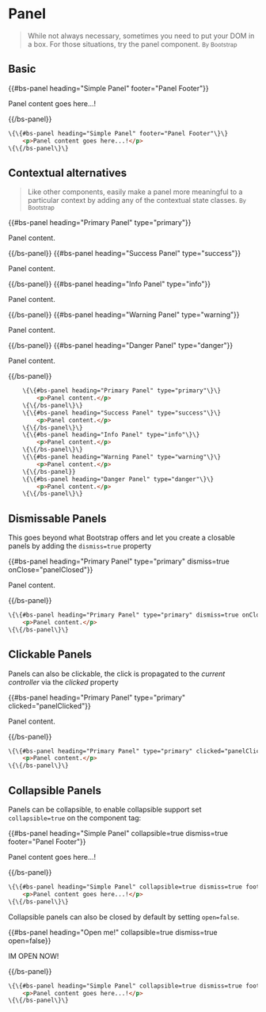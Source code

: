# Panel

> While not always necessary, sometimes you need to put your DOM in a box. For those situations, try the panel component.
<small>By Bootstrap</small>

## Basic

<div class="bs-example">
    {{#bs-panel heading="Simple Panel" footer="Panel Footer"}}
        <p>Panel content goes here...!</p>
    {{/bs-panel}}
</div>

``` html
\{\{#bs-panel heading="Simple Panel" footer="Panel Footer"\}\}
    <p>Panel content goes here...!</p>
\{\{/bs-panel\}\}
```

## Contextual alternatives

> Like other components, easily make a panel more meaningful to a particular context by adding any of the contextual state classes.
<small>By Bootstrap</small>

<div class="bs-example">
    {{#bs-panel heading="Primary Panel" type="primary"}}
        <p>Panel content.</p>
    {{/bs-panel}}
    {{#bs-panel heading="Success Panel" type="success"}}
        <p>Panel content.</p>
    {{/bs-panel}}
    {{#bs-panel heading="Info Panel" type="info"}}
        <p>Panel content.</p>
    {{/bs-panel}}
    {{#bs-panel heading="Warning Panel" type="warning"}}
        <p>Panel content.</p>
    {{/bs-panel}}
    {{#bs-panel heading="Danger Panel" type="danger"}}
        <p>Panel content.</p>
    {{/bs-panel}}
</div>

``` html
    \{\{#bs-panel heading="Primary Panel" type="primary"\}\}
        <p>Panel content.</p>
    \{\{/bs-panel\}\}
    \{\{#bs-panel heading="Success Panel" type="success"\}\}
        <p>Panel content.</p>
    \{\{/bs-panel\}\}
    \{\{#bs-panel heading="Info Panel" type="info"\}\}
        <p>Panel content.</p>
    \{\{/bs-panel\}\}
    \{\{#bs-panel heading="Warning Panel" type="warning"\}\}
        <p>Panel content.</p>
    \{\{/bs-panel}}
    \{\{#bs-panel heading="Danger Panel" type="danger"\}\}
        <p>Panel content.</p>
    \{\{/bs-panel\}\}
```

## Dismissable Panels

This goes beyond what Bootstrap offers and let you create a closable panels by adding the `dismiss=true` property

<div class="bs-example">
    {{#bs-panel heading="Primary Panel" type="primary" dismiss=true onClose="panelClosed"}}
        <p>Panel content.</p>
    {{/bs-panel}}
</div>


``` html
\{\{#bs-panel heading="Primary Panel" type="primary" dismiss=true onClose="panelClosed"\}\}
    <p>Panel content.</p>
\{\{/bs-panel\}\}
```

## Clickable Panels

Panels can also be clickable, the click is propagated to the _current controller_ via the _clicked_ property


<div class="bs-example">
    {{#bs-panel heading="Primary Panel" type="primary" clicked="panelClicked"}}
        <p>Panel content.</p>
    {{/bs-panel}}
</div>

``` html
\{\{#bs-panel heading="Primary Panel" type="primary" clicked="panelClicked"\}\}
    <p>Panel content.</p>
\{\{/bs-panel\}\}
```

## Collapsible Panels

Panels can be collapsible, to enable collapsible support set `collapsible=true` on the component tag:

<div class="bs-example">
{{#bs-panel heading="Simple Panel" collapsible=true dismiss=true footer="Panel Footer"}}
    <p>Panel content goes here...!</p>
{{/bs-panel}}
</div>

``` html
\{\{#bs-panel heading="Simple Panel" collapsible=true dismiss=true footer="Panel Footer"\}\}
    <p>Panel content goes here...!</p>
\{\{/bs-panel\}\}
```

Collapsible panels can also be closed by default by setting `open=false`.

<div class="bs-example">
{{#bs-panel heading="Open me!" collapsible=true dismiss=true open=false}}
    <p>IM OPEN NOW!</p>
{{/bs-panel}}
</div>

``` html
\{\{#bs-panel heading="Simple Panel" collapsible=true dismiss=true footer="Panel Footer"\}\}
    <p>Panel content goes here...!</p>
\{\{/bs-panel\}\}
```
